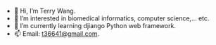 - 👋 Hi, I’m Terry Wang.
- 👀 I’m interested in biomedical informatics, computer science,... etc.
- 🌱 I’m currently learning djiango Python web framework.
- 📫 Email: t36641@gmail.com.

<!---
wangterry88/wangterry88 is a ✨ special ✨ repository because its `README.md` (this file) appears on your GitHub profile.
You can click the Preview link to take a look at your changes.
--->
